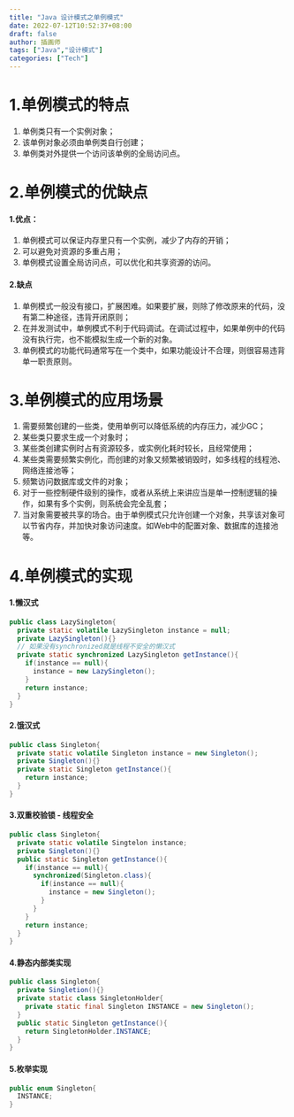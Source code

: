 ```yaml
---
title: "Java 设计模式之单例模式"
date: 2022-07-12T10:52:37+08:00
draft: false
author: 插画师
tags: ["Java","设计模式"]
categories: ["Tech"]
---
```


# 1.单例模式的特点

1. 单例类只有一个实例对象；
2. 该单例对象必须由单例类自行创建；
3. 单例类对外提供一个访问该单例的全局访问点。

# 2.单例模式的优缺点

#### 1.优点：

1. 单例模式可以保证内存里只有一个实例，减少了内存的开销；
2. 可以避免对资源的多重占用；
3. 单例模式设置全局访问点，可以优化和共享资源的访问。

#### 2.缺点

1. 单例模式一般没有接口，扩展困难。如果要扩展，则除了修改原来的代码，没有第二种途径，违背开闭原则；
2. 在并发测试中，单例模式不利于代码调试。在调试过程中，如果单例中的代码没有执行完，也不能模拟生成一个新的对象。
3. 单例模式的功能代码通常写在一个类中，如果功能设计不合理，则很容易违背单一职责原则。

# 3.单例模式的应用场景

1. 需要频繁创建的一些类，使用单例可以降低系统的内存压力，减少GC；
2. 某些类只要求生成一个对象时；
3. 某些类创建实例时占有资源较多，或实例化耗时较长，且经常使用；
4. 某些类需要频繁实例化，而创建的对象又频繁被销毁时，如多线程的线程池、网络连接池等；
5. 频繁访问数据库或文件的对象；
6. 对于一些控制硬件级别的操作，或者从系统上来讲应当是单一控制逻辑的操作，如果有多个实例，则系统会完全乱套；
7. 当对象需要被共享的场合。由于单例模式只允许创建一个对象，共享该对象可以节省内存，并加快对象访问速度。如Web中的配置对象、数据库的连接池等。

# 4.单例模式的实现

#### 1.懒汉式

```Java
public class LazySingleton{
  private static volatile LazySingleton instance = null;
  private LazySingleton(){}
  // 如果没有synchronized就是线程不安全的懒汉式
  private static synchronized LazySingleton getInstance(){
    if(instance == null){
      instance = new LazySingleton();
    }
   	return instance;
  }
}
```



#### 2.饿汉式

```Java
public class Singleton{
  private static volatile Singleton instance = new Singleton();
  private Singleton(){}
  private static Singleton getInstance(){
    return instance;
  }
}
```



#### 3.双重校验锁 - 线程安全

```Java
public class Singleton{
  private static volatile Singtelon instance;
  private Singleton(){}
  public static Singleton getInstance(){
    if(instance == null){
      synchronized(Singleton.class){
        if(instance == null){
          instance = new Singleton();
        }
      }
    }
    return instance;
  }
}
```

#### 4.静态内部类实现

```Java
public class Singleton{
  private Singletion(){}
  private static class SingletonHolder{
    private static final Singleton INSTANCE = new Singleton();
  }
  public static Singleton getInstance(){
    return SingletonHolder.INSTANCE;
  }
}
```

#### 5.枚举实现

```Java
public enum Singleton{
  INSTANCE;
}
```

